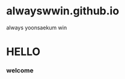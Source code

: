# alwayswwin.github.io
always yoonsaekum win

<html>
<head>
<title> Always Yoonsaekum Win </title>
</head>
<body>
<h1> HELLO </h1>
<p>
	<h3> welcome </h3>
</p>
</body>
</html>
